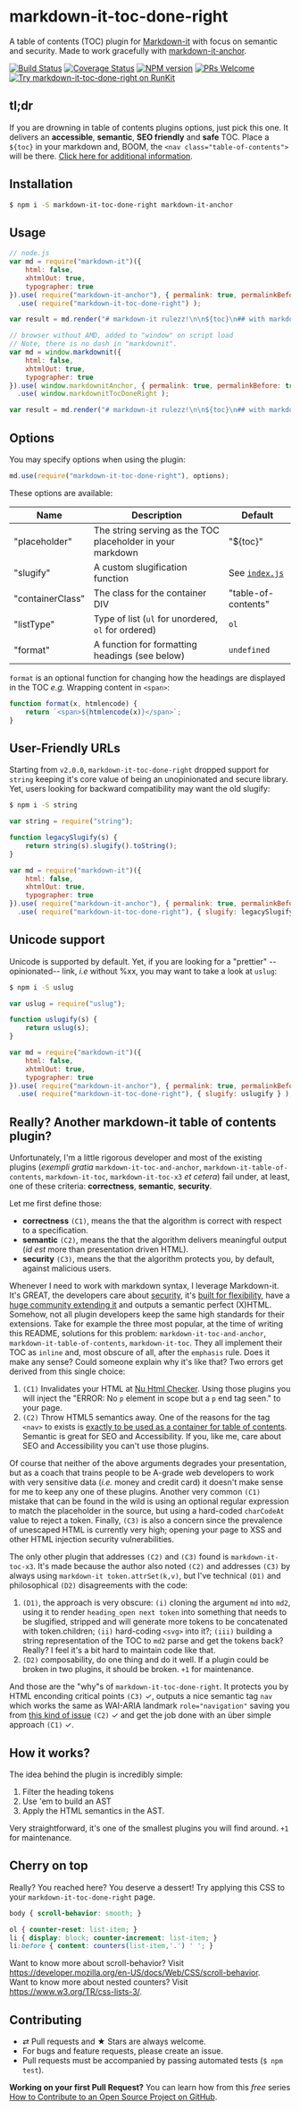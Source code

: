 # markdown-it-toc-done-right

A table of contents (TOC) plugin for [Markdown-it](https://github.com/markdown-it/markdown-it) with focus on semantic and security. Made to work gracefully with [markdown-it-anchor](https://github.com/valeriangalliat/markdown-it-anchor).

[![Build Status](https://img.shields.io/travis/nagaozen/markdown-it-toc-done-right/master.svg?style=flat)](https://travis-ci.org/nagaozen/markdown-it-toc-done-right)
[![Coverage Status](https://coveralls.io/repos/github/nagaozen/markdown-it-toc-done-right/badge.svg?branch=master)](https://coveralls.io/github/nagaozen/markdown-it-toc-done-right?branch=master)
[![NPM version](https://img.shields.io/npm/v/markdown-it-toc-done-right.svg?style=flat)](vhttps://www.npmjs.org/package/markdown-it-toc-done-right)
[![PRs Welcome](https://img.shields.io/badge/PRs-welcome-brightgreen.svg?style=flat-square)](http://makeapullrequest.com) 
[![Try markdown-it-toc-done-right on RunKit](https://badge.runkitcdn.com/markdown-it-toc-done-right.svg)](https://npm.runkit.com/markdown-it-toc-done-right)

## tl;dr

If you are drowning in table of contents plugins options, just pick this one. It delivers an **accessible**, **semantic**, **SEO friendly** and **safe** TOC. Place a `${toc}` in your markdown and, BOOM, the `<nav class="table-of-contents">` will be there. [Click here for additional information](#really-another-markdown-it-table-of-contents-plugin).

## Installation

```sh
$ npm i -S markdown-it-toc-done-right markdown-it-anchor
```

## Usage

```js
// node.js
var md = require("markdown-it")({
	html: false,
	xhtmlOut: true,
	typographer: true
}).use( require("markdown-it-anchor"), { permalink: true, permalinkBefore: true, permalinkSymbol: '§' } )
  .use( require("markdown-it-toc-done-right") );

var result = md.render("# markdown-it rulezz!\n\n${toc}\n## with markdown-it-toc-done-right rulezz even more!");

// browser without AMD, added to "window" on script load
// Note, there is no dash in "markdownit".
var md = window.markdownit({
	html: false,
	xhtmlOut: true,
	typographer: true
}).use( window.markdownitAnchor, { permalink: true, permalinkBefore: true, permalinkSymbol: '§' } )
  .use( window.markdownitTocDoneRight );

var result = md.render("# markdown-it rulezz!\n\n${toc}\n## with markdown-it-toc-done-right rulezz even more!");
```

## Options

You may specify options when using the plugin:

```js
md.use(require("markdown-it-toc-done-right"), options);
```

These options are available:

Name              | Description                                                | Default
------------------|------------------------------------------------------------|------------------------------------
"placeholder"     | The string serving as the TOC placeholder in your markdown | "${toc}"
"slugify"         | A custom slugification function                            | See [`index.js`](index.js)
"containerClass"  | The class for the container DIV                            | "table-of-contents"
"listType"        | Type of list (`ul` for unordered, `ol` for ordered)        | `ol`
"format"          | A function for formatting headings (see below)             | `undefined`

`format` is an optional function for changing how the headings are displayed in the TOC _e.g._ Wrapping content in `<span>`:

```js
function format(x, htmlencode) {
	return `<span>${htmlencode(x)}</span>`;
}
```

## User-Friendly URLs

Starting from `v2.0.0`, `markdown-it-toc-done-right` dropped support for `string`
keeping it's core value of being an unopinionated and secure library. Yet,
users looking for backward compatibility may want the old slugify:

```sh
$ npm i -S string
```

```js
var string = require("string");

function legacySlugify(s) {
	return string(s).slugify().toString();
}

var md = require("markdown-it")({
	html: false,
	xhtmlOut: true,
	typographer: true
}).use( require("markdown-it-anchor"), { permalink: true, permalinkBefore: true, permalinkSymbol: '§', slugify: legacySlugify } )
  .use( require("markdown-it-toc-done-right"), { slugify: legacySlugify } );
```

## Unicode support

Unicode is supported by default. Yet, if you are looking for a "prettier"
--opinionated-- link, _i.e_ without %xx, you may want to take a look at `uslug`:

```sh
$ npm i -S uslug
```

```js
var uslug = require("uslug");

function uslugify(s) {
	return uslug(s);
}

var md = require("markdown-it")({
	html: false,
	xhtmlOut: true,
	typographer: true
}).use( require("markdown-it-anchor"), { permalink: true, permalinkBefore: true, permalinkSymbol: '§', slugify: uslugify } )
  .use( require("markdown-it-toc-done-right"), { slugify: uslugify } );
```

## Really? Another markdown-it table of contents plugin?

Unfortunately, I'm a little rigorous developer and most of the existing plugins (_exempli gratia_ `markdown-it-toc-and-anchor`, `markdown-it-table-of-contents`, `markdown-it-toc`, `markdown-it-toc-x3` _et cetera_) fail under, at least, one of these criteria: **correctness**, **semantic**, **security**.

Let me first define those:

- **correctness** `(C1)`, means the that the algorithm is correct with respect to a specification.
- **semantic** `(C2)`, means the that the algorithm delivers meaningful output (_id est_ more than presentation driven HTML).
- **security** `(C3)`, means the that the algorithm protects you, by default, against malicious users.

Whenever I need to work with markdown syntax, I leverage Markdown-it. It's GREAT, the developers care about [security](https://github.com/markdown-it/markdown-it/blob/master/docs/security.md), it's [built for flexibility](https://css-tricks.com/choosing-right-markdown-parser/#comment-1599728), have a [huge community extending it](https://www.npmjs.com/search?q=markdown-it-plugin) and outputs a semantic perfect (X)HTML. Somehow, not all plugin developers keep the same high standards for their extensions. Take for example the three most popular, at the time of writing this README, solutions for this problem: `markdown-it-toc-and-anchor`, `markdown-it-table-of-contents`, `markdown-it-toc`. They all implement their TOC as `inline` and, most obscure of all, after the `emphasis` rule. Does it make any sense? Could someone explain why it's like that? Two errors get derived from this single choice:

1. `(C1)` Invalidates your HTML at [Nu Html Checker](https://validator.w3.org/nu/). Using those plugins you will inject the "ERROR: No `p` element in scope but a `p` end tag seen." to your page.
1. `(C2)` Throw HTML5 semantics away. One of the reasons for the tag `<nav>` to exists is [exactly to be used as a container for table of contents](https://developer.mozilla.org/en-US/docs/Web/Guide/HTML/Using_HTML_sections_and_outlines#Problems_solved_by_HTML5). Semantic is great for SEO and Accessibility. If you, like me, care about SEO and Accessibility you can't use those plugins.

Of course that neither of the above arguments degrades your presentation, but as a coach that trains people to be A-grade web developers to work with very sensitive data (_i.e._ money and credit card) it doesn't make sense for me to keep any one of these plugins. Another very common `(C1)` mistake that can be found in the wild is using an optional regular expression to match the placeholder in the source, but using a hard-coded `charCodeAt` value to reject a token. Finally, `(C3)` is also a concern since the prevalence of unescaped HTML is currently very high; opening your page to XSS and other HTML injection security vulnerabilities.

The only other plugin that addresses `(C2)` and `(C3)` found is `markdown-it-toc-x3`. It's made because the author also noted `(C2)` and addresses `(C3)` by always using `markdown-it token.attrSet(k,v)`, but I've technical `(D1)` and philosophical `(D2)` disagreements with the code:

1. `(D1)`, the approach is very obscure: `(i)` cloning the argument `md` into `md2`, using it to render `heading_open next token` into something that needs to be slugified, stripped and will generate more tokens to be concatenated with token.children; `(ii)` hard-coding `<svg>` into it?; `(iii)` building a string representation of the TOC to `md2` parse and get the tokens back? Really? I feel it's a bit hard to maintain code like that. 
1. `(D2)` composability, do one thing and do it well. If a plugin could be broken in two plugins, it should be broken. `+1` for maintenance.

And those are the "why"s of `markdown-it-toc-done-right`. It protects you by HTML enconding critical points `(C3)` ✓, outputs a nice semantic tag `nav` which works the same as WAI-ARIA landmark `role="navigation"` saving you from [this kind of issue](https://github.com/w3c/aria/issues/534) `(C2)` ✓ and get the job done with an über simple approach `(C1)` ✓.

## How it works?

The idea behind the plugin is incredibly simple:

1. Filter the heading tokens
1. Use 'em to build an AST
1. Apply the HTML semantics in the AST.

Very straightforward, it's one of the smallest plugins you will find around. `+1` for maintenance.

## Cherry on top

Really? You reached here? You deserve a dessert! Try applying this CSS to your `markdown-it-toc-done-right` page.

```css
body { scroll-behavior: smooth; }

ol { counter-reset: list-item; }
li { display: block; counter-increment: list-item; }
li:before { content: counters(list-item,'.') ' '; }
```

Want to know more about scroll-behavior? Visit <https://developer.mozilla.org/en-US/docs/Web/CSS/scroll-behavior>.  
Want to know more about nested counters? Visit <https://www.w3.org/TR/css-lists-3/>.

## Contributing

* ⇄ Pull requests and ★ Stars are always welcome.
* For bugs and feature requests, please create an issue.
* Pull requests must be accompanied by passing automated tests (`$ npm test`).

**Working on your first Pull Request?** You can learn how from this *free* series [How to Contribute to an Open Source Project on GitHub](https://egghead.io/series/how-to-contribute-to-an-open-source-project-on-github).
